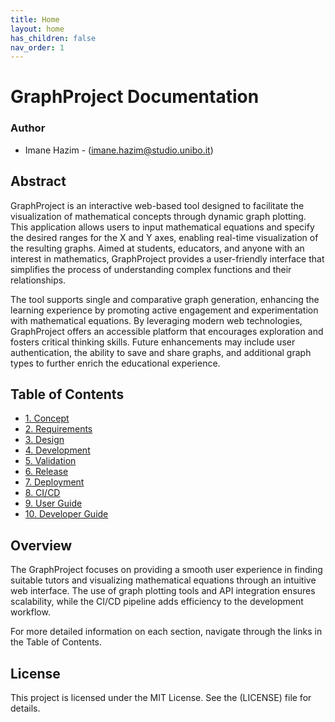 ```yaml
---
title: Home
layout: home
has_children: false
nav_order: 1
---
```

# GraphProject Documentation

### Author
- Imane Hazim - (imane.hazim@studio.unibo.it)

## Abstract

GraphProject is an interactive web-based tool designed to facilitate the visualization of mathematical concepts through dynamic graph plotting. This application allows users to input mathematical equations and specify the desired ranges for the X and Y axes, enabling real-time visualization of the resulting graphs. Aimed at students, educators, and anyone with an interest in mathematics, GraphProject provides a user-friendly interface that simplifies the process of understanding complex functions and their relationships.

The tool supports single and comparative graph generation, enhancing the learning experience by promoting active engagement and experimentation with mathematical equations. By leveraging modern web technologies, GraphProject offers an accessible platform that encourages exploration and fosters critical thinking skills. Future enhancements may include user authentication, the ability to save and share graphs, and additional graph types to further enrich the educational experience.

## Table of Contents

- [1. Concept](sections/01-concept/index.md)
- [2. Requirements](sections/02-requirements/index.md)
- [3. Design](sections/03-design/index.md)
- [4. Development](sections/04-development/index.md)
- [5. Validation](sections/05-validation/index.md)
- [6. Release](sections/06-release/index.md)
- [7. Deployment](sections/07-deployment/index.md)
- [8. CI/CD](sections/08-cicd/index.md)
- [9. User Guide](sections/09-userguide/index.md)
- [10. Developer Guide](sections/10-developerguide/index.md)

## Overview

The GraphProject focuses on providing a smooth user experience in finding suitable tutors and visualizing mathematical equations through an intuitive web interface. The use of graph plotting tools and API integration ensures scalability, while the CI/CD pipeline adds efficiency to the development workflow. 

For more detailed information on each section, navigate through the links in the Table of Contents.

## License

This project is licensed under the MIT License. See the (LICENSE) file for details.
